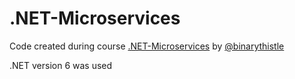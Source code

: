# .NET-Microservices
Code created during course [.NET-Microservices](https://www.youtube.com/watch?v=DgVjEo3OGBI) by [@binarythistle](https://github.com/binarythistle/S04E03---.NET-Microservices-Course-) 

.NET version 6 was used 
